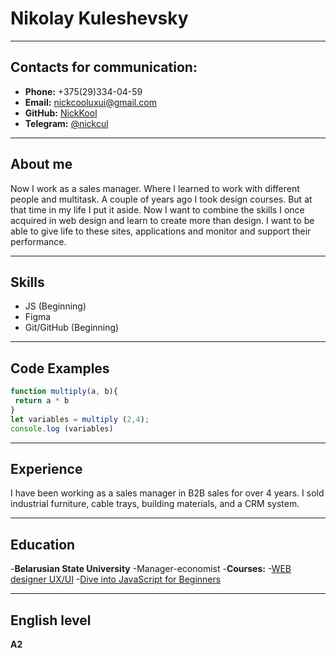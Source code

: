 # Nikolay Kuleshevsky

---

## Contacts for communication:

- **Phone:** +375(29)334-04-59
- **Email:** nickcooluxui@gmail.com
- **GitHub:** [NickKool](https://github.com/NickKool)
- **Telegram:** [@nickcul](https://t.me/nickcul)

---

## About me

Now I work as a sales manager. Where I learned to work with different people and multitask. A couple of years ago I took design courses. But at that time in my life I put it aside. Now I want to combine the skills I once acquired in web design and learn to create more than design. I want to be able to give life to these sites, applications and monitor and support their performance.

---

## Skills

- JS (Beginning)
- Figma
- Git/GitHub (Beginning)

---

## Code Examples

```js
function multiply(a, b){
 return a * b
}
let variables = multiply (2,4);
console.log (variables)
```

---

## Experience

I have been working as a sales manager in B2B sales for over 4 years. I sold industrial furniture, cable trays, building materials, and a CRM system.

---

## Education

-**Belarusian State University**
    -Manager-economist
-**Courses:**
    -[WEB designer UX/UI](https://drive.google.com/file/d/1mp6S1AH623xbFyq6qi2ANaB1yWKEirfI/view?usp=sharing)
    -[Dive into JavaScript for Beginners](https://stepik.org/cert/2840774)

---

## English level

**A2**

